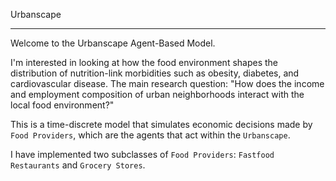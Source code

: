Urbanscape
***

Welcome to the Urbanscape Agent-Based Model. 

I'm interested in looking at how the food environment shapes the distribution of nutrition-link morbidities such as obesity, diabetes, and cardiovascular disease. The main research question: "How does the income and employment composition of urban neighborhoods interact with the local food environment?"

This is a time-discrete model that simulates economic decisions made by `Food Providers`, which are the agents that act within the `Urbanscape`. 

I have implemented two subclasses of `Food Providers`: `Fastfood Restaurants` and `Grocery Stores`.
